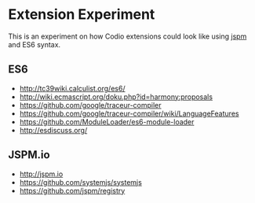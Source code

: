 # Extension Experiment

This is an experiment on how Codio extensions could look like using
[jspm](http://jspm.io) and ES6 syntax.


## ES6

* http://tc39wiki.calculist.org/es6/
* http://wiki.ecmascript.org/doku.php?id=harmony:proposals
* https://github.com/google/traceur-compiler
* https://github.com/google/traceur-compiler/wiki/LanguageFeatures
* https://github.com/ModuleLoader/es6-module-loader
* http://esdiscuss.org/

## JSPM.io

* http://jspm.io
* https://github.com/systemjs/systemjs
* https://github.com/jspm/registry
